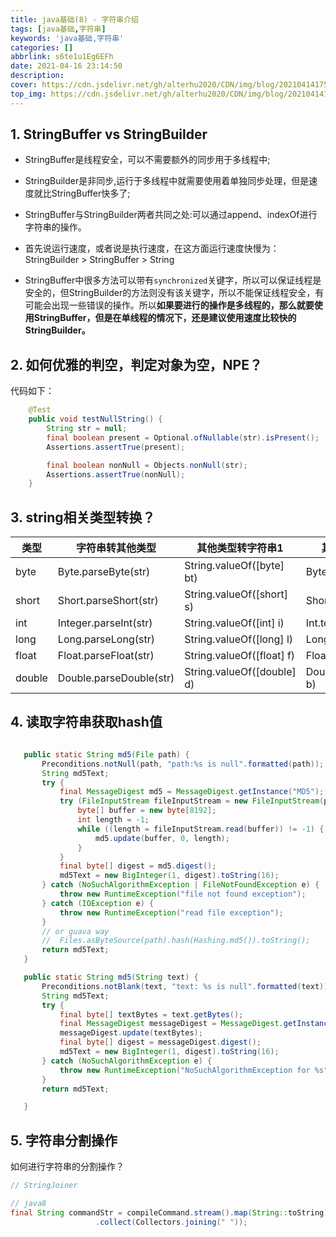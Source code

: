```yaml
---
title: java基础(8) - 字符串介绍
tags: [java基础,字符串]
keywords: 'java基础,字符串'
categories: []
abbrlink: s6te1u1Eg6EFh
date: 2021-04-16 23:14:50
description:
cover: https://cdn.jsdelivr.net/gh/alterhu2020/CDN/img/blog/20210414175757.jpeg
top_img: https://cdn.jsdelivr.net/gh/alterhu2020/CDN/img/blog/20210414175757.jpeg
---
```



## 1. StringBuffer vs StringBuilder

- StringBuffer是线程安全，可以不需要额外的同步用于多线程中;
- StringBuilder是非同步,运行于多线程中就需要使用着单独同步处理，但是速度就比StringBuffer快多了;
- StringBuffer与StringBuilder两者共同之处:可以通过append、indexOf进行字符串的操作。

- 首先说运行速度，或者说是执行速度，在这方面运行速度快慢为：StringBuilder > StringBuffer > String

- StringBuffer中很多方法可以带有`synchronized`关键字，所以可以保证线程是安全的，但StringBuilder的方法则没有该关键字，所以不能保证线程安全，有可能会出现一些错误的操作。所以**如果要进行的操作是多线程的，那么就要使用StringBuffer，但是在单线程的情况下，还是建议使用速度比较快的StringBuilder。**


## 2. 如何优雅的判空，判定对象为空，NPE？

代码如下：
```java
    @Test
    public void testNullString() {
        String str = null;
        final boolean present = Optional.ofNullable(str).isPresent();
        Assertions.assertTrue(present);

        final boolean nonNull = Objects.nonNull(str);
        Assertions.assertTrue(nonNull);
    }
```

## 3. string相关类型转换？


类型 | 字符串转其他类型 | 其他类型转字符串1 | 其他类型转字符串2
---------|----------|---------|---------
 byte | Byte.parseByte(str) | String.valueOf([byte] bt) | Byte.toString([byte] bt)
 short | Short.parseShort(str) | String.valueOf([short] s) | Short.toString([short] s)
 int |  Integer.parseInt(str) |  String.valueOf([int] i) |   Int.toString([int] i)
 long | Long.parseLong(str) | String.valueOf([long] l)| Long.toString([long] l)
 float | Float.parseFloat(str) |  String.valueOf([float] f)|  Float.toString([float] f)
 double | Double.parseDouble(str) |  String.valueOf([double] d)| Double.toString([double] b)


 ## 4. 读取字符串获取hash值

 ```java

    public static String md5(File path) {
        Preconditions.notNull(path, "path:%s is null".formatted(path));
        String md5Text;
        try {
            final MessageDigest md5 = MessageDigest.getInstance("MD5");
            try (FileInputStream fileInputStream = new FileInputStream(path)) {
                byte[] buffer = new byte[8192];
                int length = -1;
                while ((length = fileInputStream.read(buffer)) != -1) {
                    md5.update(buffer, 0, length);
                }
            }
            final byte[] digest = md5.digest();
            md5Text = new BigInteger(1, digest).toString(16);
        } catch (NoSuchAlgorithmException | FileNotFoundException e) {
            throw new RuntimeException("file not found exception");
        } catch (IOException e) {
            throw new RuntimeException("read file exception");
        }
        // or guava way
        //  Files.asByteSource(path).hash(Hashing.md5()).toString();
        return md5Text;
    }

    public static String md5(String text) {
        Preconditions.notBlank(text, "text: %s is null".formatted(text));
        String md5Text;
        try {
            final byte[] textBytes = text.getBytes();
            final MessageDigest messageDigest = MessageDigest.getInstance("MD5");
            messageDigest.update(textBytes);
            final byte[] digest = messageDigest.digest();
            md5Text = new BigInteger(1, digest).toString(16);
        } catch (NoSuchAlgorithmException e) {
            throw new RuntimeException("NoSuchAlgorithmException for %s".formatted(text));
        }
        return md5Text;

    }

 ```

 ## 5. 字符串分割操作

 如何进行字符串的分割操作？

 ```java
 // StringJoiner
 
 // java8
final String commandStr = compileCommand.stream().map(String::toString)
                    .collect(Collectors.joining(" "));
 ```